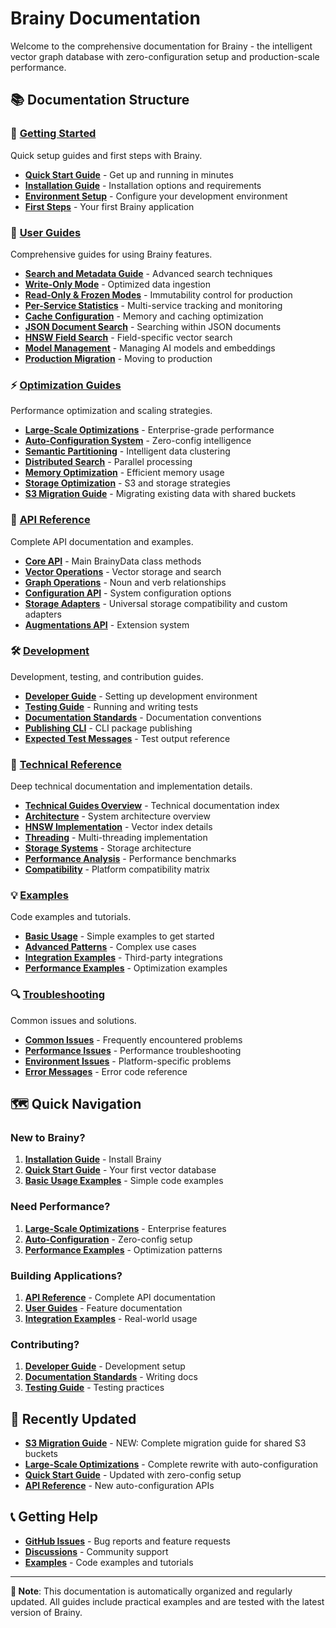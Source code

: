 # Brainy Documentation

Welcome to the comprehensive documentation for Brainy - the intelligent vector graph database with zero-configuration setup and production-scale performance.

## 📚 Documentation Structure

### 🚀 [Getting Started](getting-started/)
Quick setup guides and first steps with Brainy.

- **[Quick Start Guide](getting-started/quick-start.md)** - Get up and running in minutes
- **[Installation Guide](getting-started/installation.md)** - Installation options and requirements
- **[Environment Setup](getting-started/environment-setup.md)** - Configure your development environment
- **[First Steps](getting-started/first-steps.md)** - Your first Brainy application

### 📖 [User Guides](user-guides/)
Comprehensive guides for using Brainy features.

- **[Search and Metadata Guide](user-guides/SEARCH_AND_METADATA_GUIDE.md)** - Advanced search techniques
- **[Write-Only Mode](user-guides/WRITEONLY_MODE_IMPLEMENTATION.md)** - Optimized data ingestion
- **[Read-Only & Frozen Modes](guides/readonly-frozen-modes.md)** - Immutability control for production
- **[Per-Service Statistics](guides/per-service-statistics.md)** - Multi-service tracking and monitoring
- **[Cache Configuration](guides/cache-configuration.md)** - Memory and caching optimization
- **[JSON Document Search](guides/json-document-search.md)** - Searching within JSON documents
- **[HNSW Field Search](guides/hnsw-field-search.md)** - Field-specific vector search
- **[Model Management](guides/model-management.md)** - Managing AI models and embeddings
- **[Production Migration](guides/production-migration-guide.md)** - Moving to production

### ⚡ [Optimization Guides](optimization-guides/)
Performance optimization and scaling strategies.

- **[Large-Scale Optimizations](optimization-guides/large-scale-optimizations.md)** - Enterprise-grade performance
- **[Auto-Configuration System](optimization-guides/auto-configuration.md)** - Zero-config intelligence
- **[Semantic Partitioning](optimization-guides/semantic-partitioning.md)** - Intelligent data clustering
- **[Distributed Search](optimization-guides/distributed-search.md)** - Parallel processing
- **[Memory Optimization](optimization-guides/memory-optimization.md)** - Efficient memory usage
- **[Storage Optimization](optimization-guides/storage-optimization.md)** - S3 and storage strategies
- **[S3 Migration Guide](optimization-guides/s3-migration-guide.md)** - Migrating existing data with shared buckets

### 🔧 [API Reference](api-reference/)
Complete API documentation and examples.

- **[Core API](api-reference/core-api.md)** - Main BrainyData class methods
- **[Vector Operations](api-reference/vector-operations.md)** - Vector storage and search
- **[Graph Operations](api-reference/graph-operations.md)** - Noun and verb relationships
- **[Configuration API](api-reference/configuration.md)** - System configuration options
- **[Storage Adapters](api-reference/storage-adapters.md)** - Universal storage compatibility and custom adapters
- **[Augmentations API](api-reference/augmentations.md)** - Extension system

### 🛠️ [Development](development/)
Development, testing, and contribution guides.

- **[Developer Guide](development/DEVELOPERS.md)** - Setting up development environment
- **[Testing Guide](development/testing.md)** - Running and writing tests
- **[Documentation Standards](development/DOCUMENTATION_STANDARDS.md)** - Documentation conventions
- **[Publishing CLI](development/publishing-cli.md)** - CLI package publishing
- **[Expected Test Messages](development/EXPECTED_TEST_MESSAGES.md)** - Test output reference

### 🔬 [Technical Reference](technical/)
Deep technical documentation and implementation details.

- **[Technical Guides Overview](technical/TECHNICAL_GUIDES.md)** - Technical documentation index
- **[Architecture](technical/architecture.md)** - System architecture overview
- **[HNSW Implementation](technical/hnsw-implementation.md)** - Vector index details
- **[Threading](technical/THREADING.md)** - Multi-threading implementation
- **[Storage Systems](technical/storage-systems.md)** - Storage architecture
- **[Performance Analysis](technical/performance-analysis.md)** - Performance benchmarks
- **[Compatibility](technical/COMPATIBILITY.md)** - Platform compatibility matrix

### 💡 [Examples](examples/)
Code examples and tutorials.

- **[Basic Usage](examples/basic-usage.md)** - Simple examples to get started
- **[Advanced Patterns](examples/advanced-patterns.md)** - Complex use cases
- **[Integration Examples](examples/integrations.md)** - Third-party integrations
- **[Performance Examples](examples/performance.md)** - Optimization examples

### 🔍 [Troubleshooting](troubleshooting/)
Common issues and solutions.

- **[Common Issues](troubleshooting/common-issues.md)** - Frequently encountered problems
- **[Performance Issues](troubleshooting/performance.md)** - Performance troubleshooting
- **[Environment Issues](troubleshooting/environment.md)** - Platform-specific problems
- **[Error Messages](troubleshooting/error-messages.md)** - Error code reference

## 🗺️ Quick Navigation

### New to Brainy?
1. **[Installation Guide](getting-started/installation.md)** - Install Brainy
2. **[Quick Start Guide](getting-started/quick-start.md)** - Your first vector database
3. **[Basic Usage Examples](examples/basic-usage.md)** - Simple code examples

### Need Performance?
1. **[Large-Scale Optimizations](optimization-guides/large-scale-optimizations.md)** - Enterprise features
2. **[Auto-Configuration](optimization-guides/auto-configuration.md)** - Zero-config setup
3. **[Performance Examples](examples/performance.md)** - Optimization patterns

### Building Applications?
1. **[API Reference](api-reference/)** - Complete API documentation
2. **[User Guides](user-guides/)** - Feature documentation
3. **[Integration Examples](examples/integrations.md)** - Real-world usage

### Contributing?
1. **[Developer Guide](development/DEVELOPERS.md)** - Development setup
2. **[Documentation Standards](development/DOCUMENTATION_STANDARDS.md)** - Writing docs
3. **[Testing Guide](development/testing.md)** - Testing practices

## 🔄 Recently Updated

- **[S3 Migration Guide](optimization-guides/s3-migration-guide.md)** - NEW: Complete migration guide for shared S3 buckets
- **[Large-Scale Optimizations](optimization-guides/large-scale-optimizations.md)** - Complete rewrite with auto-configuration
- **[Quick Start Guide](getting-started/quick-start.md)** - Updated with zero-config setup
- **[API Reference](api-reference/)** - New auto-configuration APIs

## 📞 Getting Help

- **[GitHub Issues](https://github.com/soulcraft-research/brainy/issues)** - Bug reports and feature requests
- **[Discussions](https://github.com/soulcraft-research/brainy/discussions)** - Community support
- **[Examples](examples/)** - Code examples and tutorials

---

**📝 Note**: This documentation is automatically organized and regularly updated. All guides include practical examples and are tested with the latest version of Brainy.